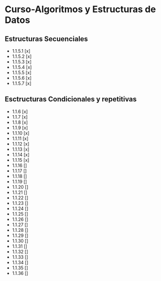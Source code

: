# Curso-Algoritmos y Estructuras de Datos
## Estructuras Secuenciales
- 1.1.5.1 [x]
- 1.1.5.2 [x]
- 1.1.5.3 [x]
- 1.1.5.4 [x]
- 1.1.5.5 [x]
- 1.1.5.6 [x]
- 1.1.5.7 [x]

## Esctructuras Condicionales y repetitivas
- 1.1.6 [x]
- 1.1.7 [x]
- 1.1.8 [x]
- 1.1.9 [x]
- 1.1.10 [x]
- 1.1.11 [x]
- 1.1.12 [x]
- 1.1.13 [x]
- 1.1.14 [x]
- 1.1.15 [x]
- 1.1.16 []
- 1.1.17 []
- 1.1.18 []
- 1.1.19 []
- 1.1.20 []
- 1.1.21 []
- 1.1.22 []
- 1.1.23 []
- 1.1.24 []
- 1.1.25 []
- 1.1.26 []
- 1.1.27 []
- 1.1.28 []
- 1.1.29 []
- 1.1.30 []
- 1.1.31 []
- 1.1.32 []
- 1.1.33 []
- 1.1.34 []
- 1.1.35 []
- 1.1.36 []
